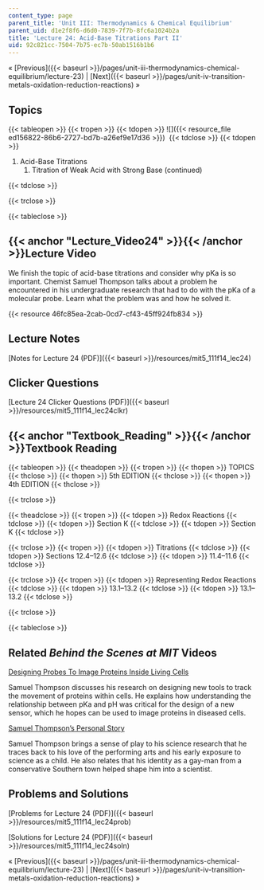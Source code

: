 ```yaml
---
content_type: page
parent_title: 'Unit III: Thermodynamics & Chemical Equilibrium'
parent_uid: d1e2f8f6-d6d0-7839-7f7b-8fc6a1024b2a
title: 'Lecture 24: Acid-Base Titrations Part II'
uid: 92c821cc-7504-7b75-ec7b-50ab1516b1b6
---
```


« [Previous]({{< baseurl >}}/pages/unit-iii-thermodynamics-chemical-equilibrium/lecture-23) | [Next]({{< baseurl >}}/pages/unit-iv-transition-metals-oxidation-reduction-reactions) »

Topics
------

{{< tableopen >}}
{{< tropen >}}
{{< tdopen >}}
![]({{< resource_file ed156822-86b6-2727-bd7b-a26ef9e17d36 >}}) 
{{< tdclose >}}
{{< tdopen >}}


1.  Acid-Base Titrations
    1.  Titration of Weak Acid with Strong Base (continued)


{{< tdclose >}}

{{< trclose >}}

{{< tableclose >}}

{{< anchor "Lecture_Video24" >}}{{< /anchor >}}Lecture Video
------------------------------------------------------------

We finish the topic of acid-base titrations and consider why pKa is so important. Chemist Samuel Thompson talks about a problem he encountered in his undergraduate research that had to do with the pKa of a molecular probe. Learn what the problem was and how he solved it.

{{< resource 46fc85ea-2cab-0cd7-cf43-45ff924fb834 >}}

Lecture Notes
-------------

[Notes for Lecture 24 (PDF)]({{< baseurl >}}/resources/mit5_111f14_lec24)

Clicker Questions
-----------------

[Lecture 24 Clicker Questions (PDF)]({{< baseurl >}}/resources/mit5_111f14_lec24clkr)

{{< anchor "Textbook_Reading" >}}{{< /anchor >}}Textbook Reading
----------------------------------------------------------------

{{< tableopen >}}
{{< theadopen >}}
{{< tropen >}}
{{< thopen >}}
TOPICS
{{< thclose >}}
{{< thopen >}}
5th EDITION
{{< thclose >}}
{{< thopen >}}
4th EDITION
{{< thclose >}}

{{< trclose >}}

{{< theadclose >}}
{{< tropen >}}
{{< tdopen >}}
Redox Reactions
{{< tdclose >}}
{{< tdopen >}}
Section K
{{< tdclose >}}
{{< tdopen >}}
Section K
{{< tdclose >}}

{{< trclose >}}
{{< tropen >}}
{{< tdopen >}}
Titrations
{{< tdclose >}}
{{< tdopen >}}
Sections 12.4–12.6
{{< tdclose >}}
{{< tdopen >}}
11.4–11.6
{{< tdclose >}}

{{< trclose >}}
{{< tropen >}}
{{< tdopen >}}
Representing Redox Reactions
{{< tdclose >}}
{{< tdopen >}}
13.1–13.2
{{< tdclose >}}
{{< tdopen >}}
13.1–13.2
{{< tdclose >}}

{{< trclose >}}

{{< tableclose >}}

Related _Behind the Scenes at MIT_ Videos
-----------------------------------------

[Designing Probes To Image Proteins Inside Living Cells](http://techtv.mit.edu/videos/24168-designing-probes-to-image-proteins-inside-living-cells-2-0)

Samuel Thompson discusses his research on designing new tools to track the movement of proteins within cells. He explains how understanding the relationship between pKa and pH was critical for the design of a new sensor, which he hopes can be used to image proteins in diseased cells.

[Samuel Thompson’s Personal Story](http://techtv.mit.edu/videos/24167-samuel-thompson-s-personal-story)

Samuel Thompson brings a sense of play to his science research that he traces back to his love of the performing arts and his early exposure to science as a child. He also relates that his identity as a gay-man from a conservative Southern town helped shape him into a scientist.

Problems and Solutions
----------------------

[Problems for Lecture 24 (PDF)]({{< baseurl >}}/resources/mit5_111f14_lec24prob)

[Solutions for Lecture 24 (PDF)]({{< baseurl >}}/resources/mit5_111f14_lec24soln)

« [Previous]({{< baseurl >}}/pages/unit-iii-thermodynamics-chemical-equilibrium/lecture-23) | [Next]({{< baseurl >}}/pages/unit-iv-transition-metals-oxidation-reduction-reactions) »